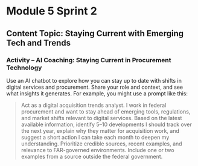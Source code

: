 # Module 5 Sprint 2  

## Content Topic: Staying Current with Emerging Tech and Trends  

### Activity – AI Coaching: Staying Current in Procurement Technology  
Use an AI chatbot to explore how you can stay up to date with shifts in digital services and procurement. Share your role and context, and see what insights it generates. For example, you might use a prompt like this:  

> Act as a digital acquisition trends analyst. I work in federal procurement and want to stay ahead of emerging tools, regulations, and market shifts relevant to digital services. Based on the latest available information, identify 5–10 developments I should track over the next year, explain why they matter for acquisition work, and suggest a short action I can take each month to deepen my understanding. Prioritize credible sources, recent examples, and relevance to FAR-governed environments. Include one or two examples from a source outside the federal government.
